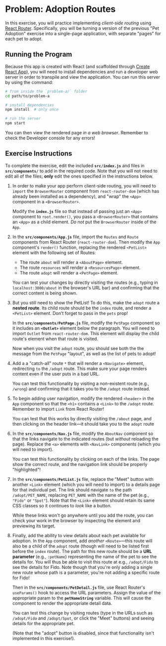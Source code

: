 # Problem: Adoption Routes

In this exercise, you will practice implementing _client-side routing_ using [React Router](https://reacttraining.com/react-router/). Specifically, you will be turning a version of the previous "Pet Adoption" exercise into a single-page application, with separate "pages" for each pet to adopt.

## Running the Program
Because this app is created with React (and scaffolded through [Create React App](https://github.com/facebook/create-react-app)), you will need to install dependencies and run a developer web server in order to transpile and view the application. You can run this server by using the command:

```bash
# from inside the `problem-a/` folder
cd path/to/problem-a

# install dependencies
npm install  # only once

# run the server
npm start
```

You can then view the rendered page _in a web browser_. Remember to check the Developer console for any errors!

## Exercise Instructions
To complete the exercise, edit the included **`src/index.js`** and files in **`src/components/`** to add in the required code. Note that you will not need to edit all of the files; __only__ edit the ones specified in the instructions below.

1. In order to make your app perform client-side routing, you will need to `import` the `BrowserRouter` component from `react-router-dom` (which has already been installed as a dependency), and "wrap" the `<App>` component in a `<BrowserRouter>`. 

    Modify the **`index.js`** file so that instead of passing just an `<App>` component to `root.render()`, you pass a `<BrowserRouter>` that contains an `<App>` as a child element. _Do not_ put the `BrowserRouter` inside of the `App`.

2. In the **`src/components/App.js`** file, import the `Routes` and `Route` components from React Router (`react-router-dom`). Then modify the `App` component's `render()` function, replacing the rendered `<PetList>` element with the following set of Routes:

    - The route `about` will render a `<AboutPage>` element.
    - The route `resources` will render a `<ResourcesPage>` element.
    - The route `adopt` will render a `<PetPage>` element.
    
    You can test your changes by directly visiting the routes (e.g., typing in `localhost:3000/about` in the browser's URL bar) and confirming that the correct content is being shown.

3. But you still need to show the PetList! To do this, make the `adopt` route a **nested route**. Its child route should be the `index` route, and render a `<PetList>` element. Don't forget to pass in the `pets` prop!

    In the **`src/components/PetPage.js`** file, modify the `PetPage` component so it includes an **`<Outlet>`** element below the paragraph. You will need to import `Outlet` from `react-router-dom`. This element will display the child route's element when that route is visited.

    Now when you visit the `adopt` route, you should see both the the message from the `PetPage` "layout", as well as the list of pets to adopt!

4. Add a a "catch-all" route `*` that will render a `<Navigate>` element, redirecting `to` the `/adopt` route. This make sure your page renders content even if the user puts in a bad URL. 

    You can test this functionality by visiting a non-existent route (e.g., `/wrong`) and confirming that it takes you to the `/adopt` route instead.

5. To begin adding user navigation, modify the rendered `<header>` in the `App` component so that the `<h1>` contains a `<Link>` to the `/adopt` route. Remember to import `Link` from React Router!

    You can test that this works by directly visiting the `/about` page, and then clicking on the header link&mdash;it should take you to the `adopt` route

6. In the **`src/components/Nav.js`** file, modify the `AboutNav` component so that the links navigate to the indicated routes (but _without_ reloading the page). Replace the `<a>` elements with `<NavLink>` components (which you will need to import).

    You can test this functionality by clicking on each of the links. The page show the correct route, and the navigation link should be properly "highlighted"!

7. In the **`src/components/PetList.js`** file, replace the "Meet" button with another `<Link>` element (which you will need to import) to a details page for that individual pet. The link should navigate `to` the path `/adopt/PET_NAME`, replacing `PET_NAME` with the name of the pet (e.g., `"Fido"` or `"Spot"`). Note that the `<Link>` element should retain its same CSS classes so it continues to _look_ like a button.

    While these links won't go anywhere until you add the route, you can check your work in the browser by inspecting the element and previewing its target.

8. Finally, add the ability to view details about each pet available for adoption. In the `App` component, add _another_ `<Route>`&mdash;this route will also be a child of the `adopt` route (though will need to be listed first before the `index` route). The path for this new route should be a **URL parameter** (e.g., `:petName`) representing the name of the pet to see the details for. You will thus be able to visit this route at e.g., `/adopt/Fido` to see the details for Fido. Note though that you're only adding a single new route whose path is a parameter, you're not adding a specific route for Fido!

    Then in the **`src/components/PetDetail.js`** file, use React Router's `useParams()` hook to access the URL parameters. Assign the value of the appropriate param to the **`petNameString`** variable. This will cause the component to render the appropriate detail data.

    You can test this change by visiting routes (type in the URLs such as `/adopt/Fido` and `/adopt/Spot`, or click the "Meet" buttons)  and seeing details for the appropriate pet.

    (Note that the "adopt" button is disabled, since that functionality isn't implemented in this exercise!).
